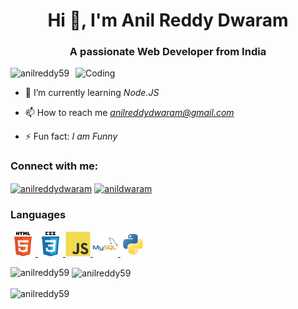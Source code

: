 <h1 align="center">Hi 👋, I'm Anil Reddy Dwaram</h1>
<h3 align="center">A passionate Web Developer from India</h3>
<img align="right" alt="Coding" width="400" src="https://cdn.dribbble.com/users/1162077/screenshots/3848914/programmer.gif">

<p align="left"> <img src="https://komarev.com/ghpvc/?username=anilreddy59&label=Profile%20views&color=0e75b6&style=flat" alt="anilreddy59" /> </p>

- 🌱 I’m currently learning *Node.JS*

- 📫 How to reach me *anilreddydwaram@gmail.com*

- ⚡ Fun fact: *I am Funny*

<h3 align="left">Connect with me:</h3>
<p align="left">
<a href="https://www.linkedin.com/in/anilreddydwaram/" target="_blank"><img align="center" src="https://raw.githubusercontent.com/rahuldkjain/github-profile-readme-generator/master/src/images/icons/Social/linked-in-alt.svg" alt="anilreddydwaram" height="30" width="40" /></a>
<a href="https://www.instagram.com/anildwaram/" target="_blank"><img align="center" src="https://raw.githubusercontent.com/rahuldkjain/github-profile-readme-generator/master/src/images/icons/Social/instagram.svg" alt="anildwaram" height="30" width="40" /></a>
</p>

<h3 align="left">Languages</h3>
<p align="left"> <a href="https://www.w3.org/html/" target="_blank" rel="noreferrer"> <img src="https://raw.githubusercontent.com/devicons/devicon/master/icons/html5/html5-original-wordmark.svg" alt="html5" width="40" height="40"/> </a> <a href="https://www.w3schools.com/css/" target="_blank" rel="noreferrer"> <img src="https://raw.githubusercontent.com/devicons/devicon/master/icons/css3/css3-original-wordmark.svg" alt="css3" width="40" height="40"/> </a> <a href="https://developer.mozilla.org/en-US/docs/Web/JavaScript" target="_blank" rel="noreferrer"> <img src="https://raw.githubusercontent.com/devicons/devicon/master/icons/javascript/javascript-original.svg" alt="javascript" width="40" height="40"/> </a> <a href="https://www.mysql.com/" target="_blank" rel="noreferrer"> <img src="https://raw.githubusercontent.com/devicons/devicon/master/icons/mysql/mysql-original-wordmark.svg" alt="mysql" width="40" height="40"/> </a> <a href="https://www.python.org" target="_blank" rel="noreferrer"> <img src="https://raw.githubusercontent.com/devicons/devicon/master/icons/python/python-original.svg" alt="python" width="40" height="40"/> </a>  </p>

<p><img align="left" src="https://github-readme-stats.vercel.app/api/top-langs?username=anilreddy59&show_icons=true&locale=en&layout=compact" alt="anilreddy59" /></p>

<p>&nbsp;<img align="center" src="https://github-readme-stats.vercel.app/api?username=anilreddy59&show_icons=true&locale=en" alt="anilreddy59" /></p>

<p><img align="center" src="https://github-readme-streak-stats.herokuapp.com/?user=anilreddy59&" alt="anilreddy59" /></p>
